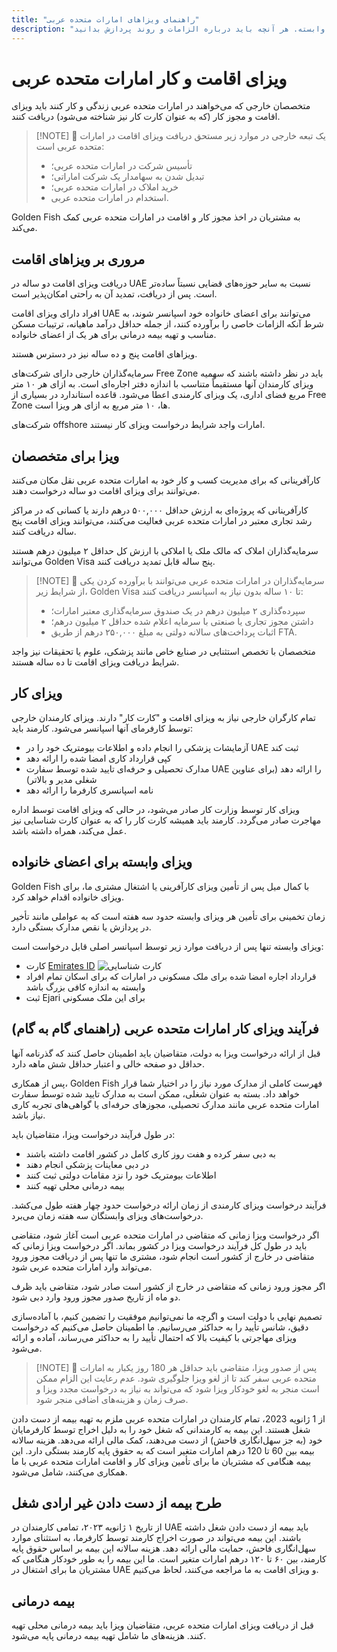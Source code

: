 ```yaml
---
title: "راهنمای ویزاهای امارات متحده عربی"
description: "بررسی تخصصی انواع ویزای امارات: اجازه اقامت، ویزای کار و ویزای وابسته. هر آنچه باید درباره الزامات و روند پردازش بدانید."
---
```


# ویزای اقامت و کار امارات متحده عربی

متخصصان خارجی که می‌خواهند در امارات متحده عربی زندگی و کار کنند باید ویزای اقامت و مجوز کار (که به عنوان کارت کار نیز شناخته می‌شود) دریافت کنند.

> [!NOTE] 💚 یک تبعه خارجی در موارد زیر مستحق دریافت ویزای اقامت در امارات متحده عربی است:
>
> - تأسیس شرکت در امارات متحده عربی؛
> - تبدیل شدن به سهامدار یک شرکت اماراتی؛
> - خرید املاک در امارات متحده عربی؛
> - استخدام در امارات متحده عربی.

Golden Fish به مشتریان در اخذ مجوز کار و اقامت در امارات متحده عربی کمک می‌کند.

## مروری بر ویزاهای اقامت

دریافت ویزای اقامت دو ساله در UAE نسبت به سایر حوزه‌های قضایی نسبتاً ساده‌تر است. پس از دریافت، تمدید آن به راحتی امکان‌پذیر است.

افراد دارای ویزای اقامت UAE می‌توانند برای اعضای خانواده خود اسپانسر شوند، به شرط آنکه الزامات خاصی را برآورده کنند، از جمله حداقل درآمد ماهیانه، ترتیبات مسکن مناسب و تهیه بیمه درمانی برای هر یک از اعضای خانواده.

ویزاهای اقامت پنج و ده ساله نیز در دسترس هستند.

سرمایه‌گذاران خارجی دارای شرکت‌های Free Zone باید در نظر داشته باشند که سهمیه ویزای کارمندان آنها مستقیماً متناسب با اندازه دفتر اجاره‌ای است. به ازای هر ۱۰ متر مربع فضای اداری، یک ویزای کارمندی اعطا می‌شود. قاعده استاندارد در بسیاری از Free Zone ها، ۱۰ متر مربع به ازای هر ویزا است.

شرکت‌های offshore امارات واجد شرایط درخواست ویزای کار نیستند.

## ویزا برای متخصصان

کارآفرینانی که برای مدیریت کسب و کار خود به امارات متحده عربی نقل مکان می‌کنند می‌توانند برای ویزای اقامت دو ساله درخواست دهند.

کارآفرینانی که پروژه‌ای به ارزش حداقل ۵۰۰,۰۰۰ درهم دارند یا کسانی که در مراکز رشد تجاری معتبر در امارات متحده عربی فعالیت می‌کنند، می‌توانند ویزای اقامت پنج ساله دریافت کنند.

سرمایه‌گذاران املاک که مالک ملک یا املاکی با ارزش کل حداقل ۲ میلیون درهم هستند می‌توانند Golden Visa پنج ساله قابل تمدید دریافت کنند.

> [!NOTE] 💚 سرمایه‌گذاران در امارات متحده عربی می‌توانند با برآورده کردن یکی از شرایط زیر، Golden Visa تا ۱۰ ساله بدون نیاز به اسپانسر دریافت کنند:
>
> - سپرده‌گذاری ۲ میلیون درهم در یک صندوق سرمایه‌گذاری معتبر امارات؛
> - داشتن مجوز تجاری یا صنعتی با سرمایه اعلام شده حداقل ۲ میلیون درهم؛
> - اثبات پرداخت‌های سالانه دولتی به مبلغ ۲۵۰,۰۰۰ درهم از طریق FTA.

متخصصان با تخصص استثنایی در صنایع خاص مانند پزشکی، علوم یا تحقیقات نیز واجد شرایط دریافت ویزای اقامت تا ده ساله هستند.

## ویزای کار

تمام کارگران خارجی نیاز به ویزای اقامت و "کارت کار" دارند. ویزای کارمندان خارجی توسط کارفرمای آنها اسپانسر می‌شود. کارمند باید:

- آزمایشات پزشکی را انجام داده و اطلاعات بیومتریک خود را در UAE ثبت کند
- کپی قرارداد کاری امضا شده را ارائه دهد
- مدارک تحصیلی و حرفه‌ای تایید شده توسط سفارت UAE را ارائه دهد (برای عناوین شغلی مدیر و بالاتر)
- نامه اسپانسری کارفرما را ارائه دهد

ویزای کار توسط وزارت کار صادر می‌شود، در حالی که ویزای اقامت توسط اداره مهاجرت صادر می‌گردد. کارمند باید همیشه کارت کار را که به عنوان کارت شناسایی نیز عمل می‌کند، همراه داشته باشد.

## ویزای وابسته برای اعضای خانواده

Golden Fish با کمال میل پس از تأمین ویزای کارآفرینی یا اشتغال مشتری ما، برای ویزای خانواده اقدام خواهد کرد.

زمان تخمینی برای تأمین هر ویزای وابسته حدود سه هفته است که به عواملی مانند تأخیر در پردازش یا نقص مدارک بستگی دارد.

ویزای وابسته تنها پس از دریافت موارد زیر توسط اسپانسر اصلی قابل درخواست است:

- کارت [Emirates ID](https://u.ae/en/information-and-services/visa-and-emirates-id/emirates-id) ![کارت شناسایی](/img/ILONMASKID.webp)
- قرارداد اجاره امضا شده برای ملک مسکونی در امارات که برای اسکان تمام افراد وابسته به اندازه کافی بزرگ باشد
- ثبت Ejari برای این ملک مسکونی

## فرآیند ویزای کار امارات متحده عربی (راهنمای گام به گام)

قبل از ارائه درخواست ویزا به دولت، متقاضیان باید اطمینان حاصل کنند که گذرنامه آنها حداقل دو صفحه خالی و اعتبار حداقل شش ماهه دارد.

پس از همکاری، Golden Fish فهرست کاملی از مدارک مورد نیاز را در اختیار شما قرار خواهد داد. بسته به عنوان شغلی، ممکن است به مدارک تایید شده توسط سفارت امارات متحده عربی مانند مدارک تحصیلی، مجوزهای حرفه‌ای یا گواهی‌های تجربه کاری نیاز باشد.

در طول فرآیند درخواست ویزا، متقاضیان باید:

- به دبی سفر کرده و هفت روز کاری کامل در کشور اقامت داشته باشند
- در دبی معاینات پزشکی انجام دهند
- اطلاعات بیومتریک خود را نزد مقامات دولتی ثبت کنند
- بیمه درمانی محلی تهیه کنند

فرآیند درخواست ویزای کارمندی از زمان ارائه درخواست حدود چهار هفته طول می‌کشد. درخواست‌های ویزای وابستگان سه هفته زمان می‌برد.

اگر درخواست ویزا زمانی که متقاضی در امارات متحده عربی است آغاز شود، متقاضی باید در طول کل فرآیند درخواست ویزا در کشور بماند. اگر درخواست ویزا زمانی که متقاضی در خارج از کشور است انجام شود، مشتری ما تنها پس از دریافت مجوز ورود می‌تواند وارد امارات متحده عربی شود.

اگر مجوز ورود زمانی که متقاضی در خارج از کشور است صادر شود، متقاضی باید ظرف دو ماه از تاریخ صدور مجوز ورود وارد دبی شود.

تصمیم نهایی با دولت است و اگرچه ما نمی‌توانیم موفقیت را تضمین کنیم، با آماده‌سازی دقیق، شانس تأیید را به حداکثر می‌رسانیم. ما اطمینان حاصل می‌کنیم که درخواست ویزای مهاجرتی با کیفیت بالا که احتمال تأیید را به حداکثر می‌رساند، آماده و ارائه می‌شود.

> [!NOTE] 💚 پس از صدور ویزا، متقاضی باید حداقل هر 180 روز یکبار به امارات متحده عربی سفر کند تا از لغو ویزا جلوگیری شود.
> عدم رعایت این الزام ممکن است منجر به لغو خودکار ویزا شود که می‌تواند به نیاز به درخواست مجدد ویزا و صرف زمان و هزینه‌های اضافی منجر شود.

از 1 ژانویه 2023، تمام کارمندان در امارات متحده عربی ملزم به تهیه بیمه از دست دادن شغل هستند. این بیمه به کارمندانی که شغل خود را به دلیل اخراج توسط کارفرمایان خود (به جز سهل‌انگاری فاحش) از دست می‌دهند، کمک مالی ارائه می‌دهد. هزینه سالانه بیمه بین 60 تا 120 درهم امارات متغیر است که به حقوق پایه کارمند بستگی دارد. این بیمه هنگامی که مشتریان ما برای تأمین ویزای کار و اقامت امارات متحده عربی با ما همکاری می‌کنند، شامل می‌شود.

## طرح بیمه از دست دادن غیر ارادی شغل

از تاریخ ۱ ژانویه ۲۰۲۳، تمامی کارمندان در UAE باید بیمه از دست دادن شغل داشته باشند. این بیمه می‌تواند در صورت اخراج کارمند توسط کارفرما، به استثنای موارد سهل‌انگاری فاحش، حمایت مالی ارائه دهد. هزینه سالانه این بیمه بر اساس حقوق پایه کارمند، بین ۶۰ تا ۱۲۰ درهم امارات متغیر است. ما این بیمه را به طور خودکار هنگامی که مشتریان ما برای اشتغال در UAE و ویزای اقامت به ما مراجعه می‌کنند، لحاظ می‌کنیم.

## بیمه درمانی

قبل از دریافت ویزای امارات متحده عربی، متقاضیان ویزا باید بیمه درمانی محلی تهیه کنند. هزینه‌های ما شامل تهیه بیمه درمانی پایه می‌شود.